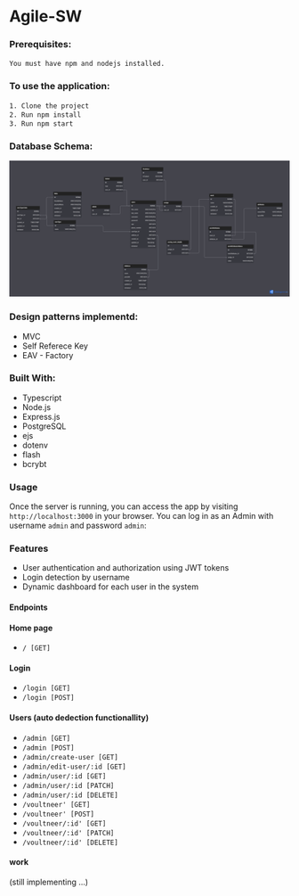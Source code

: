 # Agile-SW

### Prerequisites:

```
You must have npm and nodejs installed.
```

### To use the application:

```
1. Clone the project
2. Run npm install
3. Run npm start
```

### Database Schema:

![alt schema](/src/database/Schema.png)

### Design patterns implementd:

-   MVC
-   Self Referece Key
-   EAV - Factory

### Built With:

-   Typescript
-   Node.js
-   Express.js
-   PostgreSQL
-   ejs
-   dotenv
-   flash
-   bcrybt

### Usage

Once the server is running, you can access the app by visiting `http://localhost:3000` in your browser. You can log in as an Admin with username `admin` and password `admin`:

### Features

-   User authentication and authorization using JWT tokens
-   Login detection by username
-   Dynamic dashboard for each user in the system

#### Endpoints

#### Home page

-   `/ [GET]`

#### Login

-   `/login [GET]`
-   `/login [POST]`

#### Users (auto dedection functionallity)

-   `/admin [GET]`
-   `/admin [POST]`
-   `/admin/create-user [GET]`
-   `/admin/edit-user/:id [GET]`
-   `/admin/user/:id [GET]`
-   `/admin/user/:id [PATCH]`
-   `/admin/user/:id [DELETE]`
-   `/voultneer' [GET]`
-   `/voultneer' [POST]`
-   `/voultneer/:id' [GET]`
-   `/voultneer/:id' [PATCH]`
-   `/voultneer/:id' [DELETE]`

#### work

(still implementing ...)
